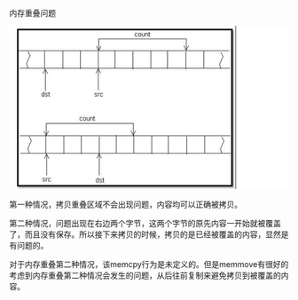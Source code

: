 内存重叠问题

![image-20211207125242341](image/image-20211207125242341.png)

第一种情况，拷贝重叠区域不会出现问题，内容均可以正确被拷贝。

第二种情况，问题出现在右边两个字节，这两个字节的原先内容一开始就被覆盖了，而且没有保存。所以接下来拷贝的时候，拷贝的是已经被覆盖的内容，显然是有问题的。



对于内存重叠第二种情况，该memcpy行为是未定义的。但是memmove有很好的考虑到内存重叠第二种情况会发生的问题，从后往前复制来避免拷贝到被覆盖的内容。